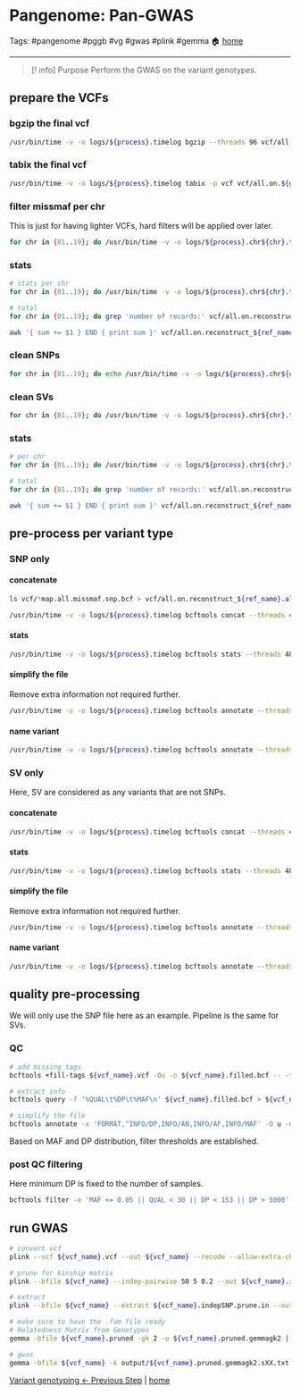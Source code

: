 # Pangenome: Pan-GWAS
Tags: #pangenome #pggb #vg #gwas #plink #gemma
🏠 [home](README.md)
***

> [! info] Purpose
> Perform the GWAS on the variant genotypes.

## prepare the VCFs
### bgzip the final vcf
```bash
/usr/bin/time -v -o logs/${process}.timelog bgzip --threads 96 vcf/all.on.${graph_name}.map.all.vcf 2> logs/${process}.err
```

### tabix the final vcf
```bash
/usr/bin/time -v -o logs/${process}.timelog tabix -p vcf vcf/all.on.${graph_name}.map.all.vcf.gz 2> logs/${process}.tabix.err
```

### filter missmaf per chr

This is just for having lighter VCFs, hard filters will be applied over later.

```bash
for chr in {01..19}; do /usr/bin/time -v -o logs/${process}.chr${chr}.timelog bcftools filter --threads 48 -e 'F_MISSING > 0.25 || MAF <= 0.01' -o vcf/all.on.${graph_name}.chr${chr}.map.all.missmaf.bcf -O u --regions ${ref_name}.chr${chr} vcf/all.on.${graph_name}.map.all.vcf.gz 2> logs/${process}.chr${chr}.err; done
```

### stats
```bash
# stats per chr
for chr in {01..19}; do /usr/bin/time -v -o logs/${process}.chr${chr}.timelog bcftools stats --threads 48 vcf/all.on.${graph_name}.chr${chr}.map.all.missmaf.bcf > vcf/all.on.${graph_name}.chr${chr}.map.all.missmaf.bcf.stats 2> logs/${process}.chr${chr}.err; done

# total
for chr in {01..19}; do grep 'number of records:' vcf/all.on.reconstruct_${ref_name}.all.chr${chr}.map.all.missmaf.bcf.stats | cut -f 4; done >> vcf/all.on.reconstruct_${ref_name}.all.all.map.all.missmaf.bcf.stats

awk '{ sum += $1 } END { print sum }' vcf/all.on.reconstruct_${ref_name}.all.all.map.all.missmaf.bcf.stats
```

### clean SNPs
```bash
for chr in {01..19}; do echo /usr/bin/time -v -o logs/${process}.chr${chr}.timelog bcftools view -v snps --threads 48 -o vcf/all.on.${graph_name}.chr${chr}.map.all.missmaf.snp.bcf -O u vcf/all.on.${graph_name}.chr${chr}.map.all.missmaf.bcf 2> logs/${process}.chr${chr}.err; done
```

### clean SVs
```bash
for chr in {01..19}; do /usr/bin/time -v -o logs/${process}.chr${chr}.timelog bcftools view --exclude-types snps --threads 48 -o vcf/all.on.${graph_name}.chr${chr}.map.all.missmaf.sv.bcf -O u vcf/all.on.${graph_name}.chr${chr}.map.all.missmaf.bcf 2> logs/${process}.chr${chr}.err; done
```

### stats
```bash
# per chr
for chr in {01..19}; do /usr/bin/time -v -o logs/${process}.chr${chr}.timelog bcftools stats --threads 48 vcf/all.on.${graph_name}.chr${chr}.map.all.missmaf.snp.bcf > vcf/all.on.${graph_name}.chr${chr}.map.all.missmaf.snp.bcf.stats 2> logs/${process}.chr${chr}.err; done

# total
for chr in {01..19}; do grep 'number of records:' vcf/all.on.reconstruct_${ref_name}.all.chr${chr}.map.all.missmaf.snp.bcf.stats | cut -f 4; done >> vcf/all.on.reconstruct_${ref_name}.all.all.map.all.missmaf.snp.bcf.stats

awk '{ sum += $1 } END { print sum }' vcf/all.on.reconstruct_${ref_name}.all.all.map.all.missmaf.snp.bcf.stats
```

## pre-process per variant type
### SNP only
#### concatenate
```bash
ls vcf/*map.all.missmaf.snp.bcf > vcf/all.on.reconstruct_${ref_name}.all.all.map.all.missmaf.snp.bcf.list

/usr/bin/time -v -o logs/${process}.timelog bcftools concat --threads 48 --file-list vcf/all.on.reconstruct_${ref_name}.all.all.map.all.missmaf.snp.bcf.list -O v -o vcf/all.on.reconstruct_${ref_name}.all.map.all.missmaf.snp.vcf 2> logs/${process}.err
```

#### stats
```bash
/usr/bin/time -v -o logs/${process}.timelog bcftools stats --threads 48 vcf/all.on.reconstruct_${ref_name}.all.map.all.missmaf.snp.vcf > vcf/all.on.reconstruct_${ref_name}.all.map.all.missmaf.snp.vcf.stats 2> logs/${process}.err
```

#### simplify the file

Remove extra information not required further.

```bash
/usr/bin/time -v -o logs/${process}.timelog bcftools annotate --threads 48 -x ID,FILTER,FORMAT/GL,FORMAT/GQ,FORMAT/GP,FORMAT/XD,FORMAT/MAD -O v -o vcf/all.on.reconstruct_${ref_name}.all.map.all.missmaf.snp.ez.vcf vcf/all.on.reconstruct_${ref_name}.all.map.all.missmaf.snp.vcf 2> logs/${process}.err
```

#### name variant
```bash
/usr/bin/time -v -o logs/${process}.timelog bcftools annotate --threads 48 --set-id +'%CHROM\_%POS' -O v -o vcf/all.on.reconstruct_${ref_name}.all.map.all.missmaf.snp.ez.variantid.vcf vcf/all.on.reconstruct_${ref_name}.all.map.all.missmaf.snp.ez.vcf 2> logs/${process}.err
```

### SV only

Here, SV are considered as any variants that are not SNPs.

#### concatenate
```bash
/usr/bin/time -v -o logs/${process}.timelog bcftools concat --threads 48 --file-list vcf/all.on.reconstruct_${ref_name}.all.all.map.all.missmaf.sv.bcf.list -O v -o vcf/all.on.reconstruct_${ref_name}.all.map.all.missmaf.sv.vcf 2> logs/${process}.err
```

#### stats
```bash
/usr/bin/time -v -o logs/${process}.timelog bcftools stats --threads 48 vcf/all.on.reconstruct_${ref_name}.all.map.all.missmaf.sv.vcf > vcf/all.on.reconstruct_${ref_name}.all.map.all.missmaf.sv.vcf.stats 2> logs/${process}.err
```

#### simplify the file

Remove extra information not required further.

```bash
/usr/bin/time -v -o logs/${process}.timelog bcftools annotate --threads 48 -x ID,FILTER,FORMAT/GL,FORMAT/GQ,FORMAT/GP,FORMAT/XD,FORMAT/MAD -O v -o vcf/all.on.reconstruct_${ref_name}.all.map.all.missmaf.sv.ez.vcf vcf/all.on.reconstruct_${ref_name}.all.map.all.missmaf.sv.vcf 2> logs/${process}.err
```

#### name variant
```bash
/usr/bin/time -v -o logs/${process}.timelog bcftools annotate --threads 48 --set-id +'%CHROM\_%POS' -O v -o vcf/all.on.reconstruct_${ref_name}.all.map.all.missmaf.sv.ez.variantid.vcf vcf/all.on.reconstruct_${ref_name}.all.map.all.missmaf.sv.ez.vcf 2> logs/${process}.err
```

## quality pre-processing

We will only use the SNP file here as an example. Pipeline is the same for SVs.

### QC
```bash
# add missing tags
bcftools +fill-tags ${vcf_name}.vcf -Ou -o ${vcf_name}.filled.bcf -- -t AN,AC,AF,MAF

# extract info
bcftools query -f '%QUAL\t%DP\t%MAF\n' ${vcf_name}.filled.bcf > ${vcf_name}.filled.qc.txt

# simplify the file
bcftools annotate -x 'FORMAT,^INFO/DP,INFO/AN,INFO/AF,INFO/MAF' -O u -o ${vcf_name}.filled.ez.bcf ${vcf_name}.filled.bcf
```

Based on MAF and DP distribution, filter thresholds are established.

### post QC filtering

Here minimum DP is fixed to the number of samples.

```bash
bcftools filter -e 'MAF <= 0.05 || QUAL < 30 || DP < 153 || DP > 5000' -o all.on.reconstruct_${ref_name}.all.map.all.snp.miss0.25maf0.05qual30dp.variantid.vcf -O v ${vcf_name}.filled.ez.bcf
```

## run GWAS
```bash
# convert vcf
plink --vcf ${vcf_name}.vcf --out ${vcf_name} --recode --allow-extra-chr --make-bed | tee ${vcf_name}_convert.log 2> ${vcf_name}_convert.err

# prune for kinship matrix
plink --bfile ${vcf_name} --indep-pairwise 50 5 0.2 --out ${vcf_name}.indepSNP --allow-extra-chr --allow-no-sex | tee ${vcf_name}.plink_prune.log 2> ${vcf_name}.plink_prune.err

# extract
plink --bfile ${vcf_name} --extract ${vcf_name}.indepSNP.prune.in --out ${vcf_name}.pruned --recode --make-bed --allow-extra-chr --allow-no-sex | tee ${vcf_name}.plink_extract.log 2> ${vcf_name}.plink_extract.err

# make sure to have the .fam file ready
# Relatedness Matrix from Genotypes
gemma -bfile ${vcf_name}.pruned -gk 2 -o ${vcf_name}.pruned.gemmagk2 | tee ${vcf_name}.pruned.gemma_gk2.log 2> ${vcf_name}.pruned.gemma_gk2.err

# gwas
gemma -bfile ${vcf_name} -k output/${vcf_name}.pruned.gemmagk2.sXX.txt -lmm 1 -o ${vcf_name}.gemmagk2_res_lmm1 | tee ${vcf_name}.gemmagk2_res_lmm1.log 2> ${vcf_name}.gemmagk2_res_lmm1.err
```

[Variant genotyping <- Previous Step](0.09_variant_genotyping.md) | [home](README.md)

